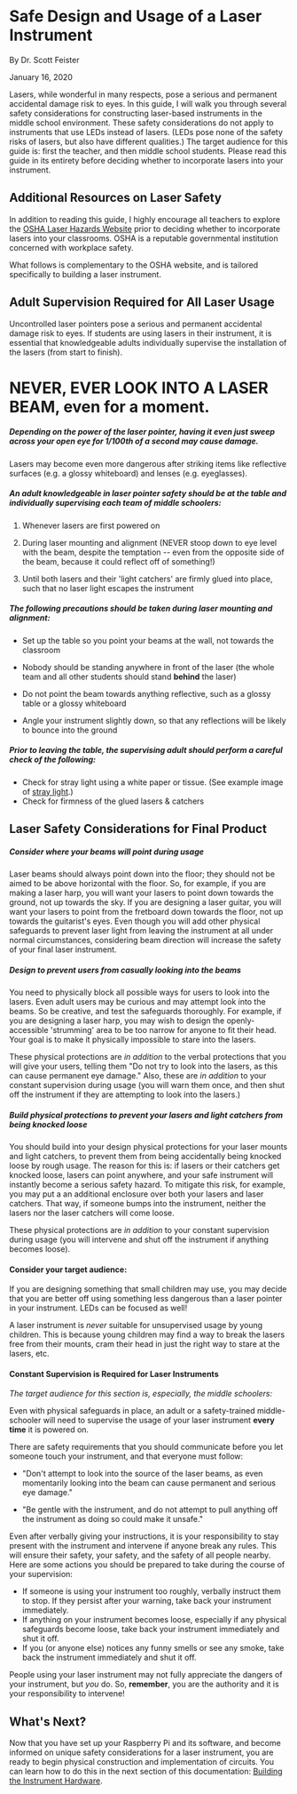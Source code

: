 # Safe Design and Usage of a Laser Instrument

By Dr. Scott Feister

January 16, 2020

Lasers, while wonderful in many respects, pose a serious and permanent accidental damage risk to eyes. In this guide, I will walk you through several safety considerations for constructing laser-based instruments in the middle school environment. These safety considerations do not apply to instruments that use LEDs instead of lasers. (LEDs pose none of the safety risks of lasers, but also have different qualities.) The target audience for this guide is: first the teacher, and then middle school students. Please read this guide in its entirety before deciding whether to incorporate lasers into your instrument.

## Additional Resources on Laser Safety

In addition to reading this guide, I highly encourage all teachers to explore the [OSHA Laser Hazards Website](https://www.osha.gov/SLTC/laserhazards/) prior to deciding whether to incorporate lasers into your classrooms. OSHA is a reputable governmental institution concerned with workplace safety.

What follows is complementary to the OSHA website, and is tailored specifically to building a laser instrument.

## Adult Supervision Required for All Laser Usage

Uncontrolled laser pointers pose a serious and permanent accidental damage risk to eyes. If students are using lasers in their instrument, it is essential that knowledgeable adults individually supervise the installation of the lasers (from start to finish).

# NEVER, EVER LOOK INTO A LASER BEAM, even for a moment.

##### Depending on the power of the laser pointer, having it even just sweep across your open eye for 1/100th of a second may cause damage.

Lasers may become even more dangerous after striking items like reflective surfaces (e.g. a glossy whiteboard) and lenses (e.g. eyeglasses).

##### An adult knowledgeable in laser pointer safety should be at the table and individually supervising each team of middle schoolers:

1. Whenever lasers are first powered on

2. During laser mounting and alignment (NEVER stoop down to eye level with the beam, despite the temptation -- even from the opposite side of the beam, because it could reflect off of something!)

3. Until both lasers and their 'light catchers' are firmly glued into place, such that no laser light escapes the instrument

##### The following precautions should be taken during laser mounting and alignment:

* Set up the table so you point your beams at the wall, not towards the classroom

* Nobody should be standing anywhere in front of the laser (the whole team and all other students should stand **behind** the laser)

* Do not point the beam towards anything reflective, such as a glossy table or a glossy whiteboard

* Angle your instrument slightly down, so that any reflections will be likely to bounce into the ground

##### Prior to leaving the table, the supervising adult should perform a careful check of the following:

* Check for stray light using a white paper or tissue. (See example image of [stray light](img/straylight.JPG).)
* Check for firmness of the glued lasers & catchers

## Laser Safety Considerations for Final Product

##### Consider where your beams will point during usage

Laser beams should always point down into the floor; they should not be aimed to be above horizontal with the floor. So, for example, if you are making a laser harp, you will want your lasers to point down towards the ground, not up towards the sky. If you are designing a laser guitar, you will want your lasers to point from the fretboard down towards the floor, not up towards the guitarist's eyes. Even though you will add other physical safeguards to prevent laser light from leaving the instrument at all under normal circumstances, considering beam direction will increase the safety of your final laser instrument.

##### Design to prevent users from casually looking into the beams

You need to physically block all possible ways for users to look into the lasers. Even adult users may be curious and may attempt look into the beams. So be creative, and test the safeguards thoroughly. For example, if you are designing a laser harp, you may wish to design the openly-accessible 'strumming' area to be too narrow for anyone to fit their head. Your goal is to make it physically impossible to stare into the lasers.

These physical protections are *in addition* to the verbal protections that you will give your users, telling them "Do not try to look into the lasers, as this can cause permanent eye damage." Also, these are *in addition* to your constant supervision during usage (you will warn them once, and then shut off the instrument if they are attempting to look into the lasers.)

##### Build physical protections to prevent your lasers and light catchers from being knocked loose

You should build into your design physical protections for your laser mounts and light catchers, to prevent them from being accidentally being knocked loose by rough usage. The reason for this is: if lasers or their catchers get knocked loose, lasers can point anywhere, and your safe instrument will instantly become a serious safety hazard. To mitigate this risk, for example, you may put a an additional enclosure over both your lasers and laser catchers. That way, if someone bumps into the instrument, neither the lasers nor the laser catchers will come loose.

These physical protections are *in addition* to your constant supervision during usage (you will intervene and shut off the instrument if anything becomes loose).

#### Consider your target audience:

If you are designing something that small children may use, you may decide that you are better off using something less dangerous than a laser pointer in your instrument. LEDs can be focused as well!

A laser instrument is *never* suitable for unsupervised usage by young children. This is because young children may find a way to break the lasers free from their mounts, cram their head in just the right way to stare at the lasers, etc.

#### Constant Supervision is Required for Laser Instruments

*The target audience for this section is, especially, the middle schoolers:*

Even with physical safeguards in place, an adult or a safety-trained middle-schooler will need to supervise the usage of your laser instrument **every time** it is powered on.

There are safety requirements that you should communicate before you let someone touch your instrument, and that everyone must follow:

* "Don't attempt to look into the source of the laser beams, as even momentarily looking into the beam can cause permanent and serious eye damage."

* "Be gentle with the instrument, and do not attempt to pull anything off the instrument as doing so could make it unsafe."

Even after verbally giving your instructions, it is your responsibility to stay present with the instrument and intervene if anyone break any rules. This will ensure their safety, your safety, and the safety of all people nearby. Here are some actions you should be prepared to take during the course of your supervision:

* If someone is using your instrument too roughly, verbally instruct them to stop. If they persist after your warning, take back your instrument immediately.
* If anything on your instrument becomes loose, especially if any physical safeguards become loose, take back your instrument immediately and shut it off.
* If you (or anyone else) notices any funny smells or see any smoke, take back the instrument immediately and shut it off.

People using your laser instrument may not fully appreciate the dangers of your instrument, but *you* do. So, **remember**, you are the authority and it is your responsibility to intervene!

## What's Next?

Now that you have set up your Raspberry Pi and its software, and become informed on unique safety considerations for a laser instrument, you are ready to begin physical construction and implementation of circuits. You can learn how to do this in the next section of this documentation: [Building the Instrument Hardware](Hardware.md).
